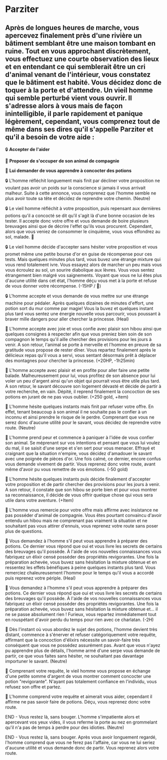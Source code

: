 # Parziter
## Après de longues heures de marche, vous apercevez finalement près d'une rivière un bâtiment semblant être une maison tombant en ruine. Tout en vous approchant discrètement, vous effectuez une courte observation des lieux et en entendant ce qui semblerait être un cri d'animal venant de l'intérieur, vous constatez que le bâtiment est habité. Vous décidez donc de toquer à la porte et d'attendre. Un vieil homme qui semble perturbé vient vous ouvrir. Il s'adresse alors à vous mais de façon inintelligible, il parle rapidement et panique légèrement, cependant, vous comprenez tout de même dans ses dires qu'il s'appelle Parziter et qu'il a besoin de votre aide :

:lock: **Accepter de l'aider**

:owl: **Proposer de s'occuper de son animal de compagnie**

:test_tube: **Lui demander de vous apprendre à concocter des potions**

:lock: L'homme réfléchit longuement mais finit par décliner votre proposition ne voulant pas avoir un poids sur la conscience si jamais il vous arrivait malheur. Suite à cette annonce, vous comprenez que l'homme semble ne plus avoir toute sa tête et décidez de reprendre votre chemin. (Neutre)

:lock: Le vieil homme réfléchit à votre proposition, puis repensant aux dernières potions qu'il a concocté se dit qu'il s'agit là d'une bonne occasion de les tester. Il accepte donc votre offre et vous demande de boire plusieurs breuvages ainsi que de décrire l'effet qu'ils vous procurent. Cependant, alors que vous veniez de consommer le cinquième, vous vous effondrez au sol, malade. :nauseated_face:

:lock: Le vieil homme décide d'accepter sans hésiter votre proposition et vous promet même une petite bourse d'or en guise de récompense pour ces tests. Mais quelques minutes plus tard, vous buvez une étrange mixture qui vous rend totalement ivre. Vous essayez alors de marcher un peu mais vous vous écroulez au sol, un sourire diabolique aux lèvres. Vous vous sentez étrangement bien malgré vos saignements. Voyant que vous ne lui êtes plus d'aucune utilité dans cet état, l'homme déçu vous met à la porte et refuse de vous donner votre récompense. (-15HP / :zany_face:)

:lock: L'homme accepte et vous demande de vous mettre sur une étrange machine pour pédaler. Après quelques dizaines de minutes d'effort, une potion sort du mur comme par magie! Vous la buvez et quelques instant plus tard vous sentez une énergie nouvelle vous parcourir, vous poussant à braver mille dangers pour aller chercher la princesse. (Heal)


:owl: L'homme accepte avec joie et vous confie avec plaisir son hibou ainsi que quelques consignes à respecter afin que vous preniez bien soin de son compagnon le temps qu'il aille chercher des provisions pour les jours à venir. A son retour, l'animal se porte à merveille et l'homme en preuve de sa gratitude vous propose de rester dîner. Vous repartez finalement après le délicieux repas qu'il vous a servi, vous sentant désormais prêt à déplacer des montagnes pour chercher la princesse. (+20HP, -1h25min)

:owl: L'homme accepte avec plaisir et en profite pour aller faire une petite balade. Malheureusement pour lui, vous profitez de son absence pour lui voler un peu d'argent ainsi qu'un objet qui pourrait vous être utile plus tard. A son retour, le savant découvre son logement dévasté et décide de partir à votre recherche, en vain. Dépité, il reprend finalement la concoction de ses potions en jurant de ne pas vous oublier. (+250 gold, +item)

:owl: L'homme hésite quelques instants mais finit par refuser votre offre. En effet, tenant beaucoup à son animal il ne souhaite pas le confier à un inconnu et ainsi prendre le risque de le perdre. Comprenant que vous ne serez donc d'aucune utilité pour le savant, vous décidez de reprendre votre route. (Neutre)

:owl:  L'homme prend peur et commence à paniquer à l'idée de vous confier son animal. Se méprenant sur vos intentions et pensant que vous lui voulez du mal, il se saisit d'une serpe et s'en sert pour vous menacer. Effrayé et craignant que la situation n'empire, vous décidez d'amadouer le savant avec une poignée de pièces d'or. Une fois calmé, ce dernier, encore confus vous demande vivement de partir. Vous reprenez donc votre route, avant même d'avoir pu vous remettre de vos émotions. (-50 gold)


:owl: L'homme hésite quelques instants puis décide finalement d'accepter votre proposition et de partir chercher des provisions pour les jours à venir. A son retour, il constate que son hibou se porte bien et pour vous montrer sa reconnaissance, il décide de vous offrir quelque chose qui vous sera utile dans votre aventure. (+Item)

:owl: L'homme vous remercie pour votre offre mais affirme avec insistance ne pas posséder d'animal de compagnie. Vous êtes pourtant convaincu d'avoir entendu un hibou mais ne comprenant pas vraiment la situation et ne souhaitant pas vous attirer d'ennuis, vous reprenez votre route sans poser plus de questions.


:test_tube: Vous demandez à l'homme s'il peut vous apprendre à préparer des potions. Ce dernier vous répond que oui et vous livre les secrets de certains des breuvages qu'il possède. À l'aide de vos nouvelles connaissances vous fabriquez un élixir censé posséder des propriétés revigorantes. Une fois la préparation achevée, vous buvez sans hésitation la mixture obtenue et en ressentez les effets bénéfiques à peine quelques instants plus tard. Vous remerciez chaleureusement l'homme pour le temps qu'il vous a accordé puis reprenez votre périple. (Heal)

:test_tube: Vous demandez à l'homme s'il peut vous apprendre à préparer des potions. Ce dernier vous répond que oui et vous livre les secrets de certains des breuvages qu'il possède. À l'aide de vos nouvelles connaissances vous fabriquez un élixir censé posséder des propriétés revigorantes. Une fois la préparation achevée, vous buvez sans hésitation la mixture obtenue et... il ne se passe absolument rien ! Furieux, vous repartez immédiatement tout en rouspétant d'avoir perdu du temps pour rien avec ce charlatan. (-2H)

:test_tube: Dès l'instant où vous abordez le sujet des potions, l'homme devient très distant, commence à s'énerver et refuser catégoriquement votre requête, affirmant que la concoction d'élixirs nécessite un savoir-faire très conséquent que vous ne possédez assurément pas. Avant que vous n'ayez pu apprendre plus de détails, l'homme armé d'une serpe vous demande de partir, ce que vous faites sans hésiter, ne souhaitant pas davantage importuner le savant. (Neutre)

:test_tube: Comprenant votre requête, le vieil homme vous propose en échange d'une petite somme d'argent de vous montrer comment concocter une potion "revigorante". N'ayant pas totalement confiance en l'individu, vous refusez son offre et partez.

:test_tube: L'homme comprend votre requête et aimerait vous aider, cependant il affirme ne pas savoir faire de potions. Déçu, vous reprenez donc votre route.


END - Vous restez là, sans  bouger. L'homme s'impatiente alors et apercevant vos yeux vides, il vous referme la porte au nez en grommelant qu'il n'a pas de temps à perdre pour des idioties. (Neutre)

END - Vous restez là, sans  bouger. Après vous avoir longuement regardé, l'homme comprend que vous ne ferez pas l'affaire, car vous ne lui seriez d'aucune utilité et vous demande donc de partir. Vous reprenez alors votre route.


